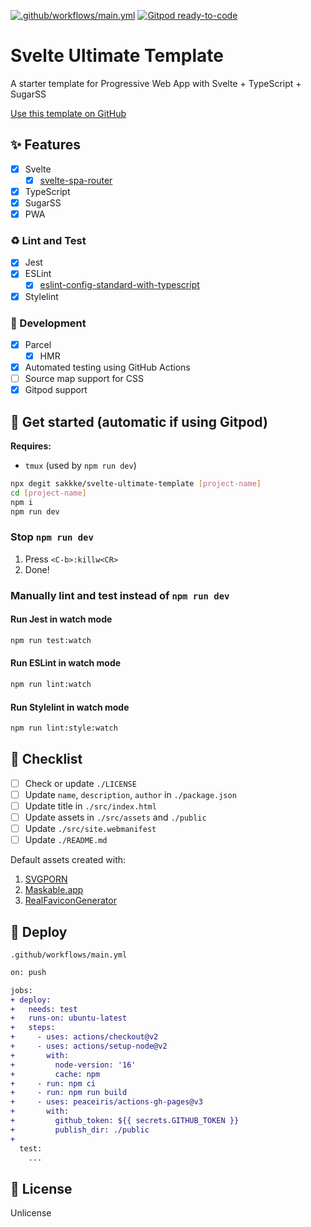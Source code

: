 [![.github/workflows/main.yml](https://github.com/sakkke/svelte-ultimate-template/actions/workflows/main.yml/badge.svg)](https://github.com/sakkke/svelte-ultimate-template/actions/workflows/main.yml)
[![Gitpod ready-to-code](https://img.shields.io/badge/Gitpod-ready--to--code-908a85?logo=gitpod)](https://gitpod.io/from-referrer/)
# Svelte Ultimate Template

A starter template for Progressive Web App with Svelte + TypeScript + SugarSS

[Use this template on GitHub](https://github.com/sakkke/svelte-ultimate-template/generate)

## ✨ Features

- [x] Svelte
  - [x] [svelte-spa-router](https://github.com/ItalyPaleAle/svelte-spa-router)
- [x] TypeScript
- [x] SugarSS
- [x] PWA

### ♻️ Lint and Test

- [x] Jest
- [x] ESLint
  - [x] [eslint-config-standard-with-typescript](https://github.com/standard/eslint-config-standard-with-typescript)
- [x] Stylelint

### 🔨 Development

- [x] Parcel
  - [x] HMR
- [x] Automated testing using GitHub Actions
- [ ] Source map support for CSS
- [x] Gitpod support

## 🎉 Get started (automatic if using Gitpod)

**Requires:**

- `tmux` (used by `npm run dev`)

```sh
npx degit sakkke/svelte-ultimate-template [project-name]
cd [project-name]
npm i
npm run dev
```

### Stop `npm run dev`

1. Press `<C-b>:killw<CR>`
1. Done!

### Manually lint and test instead of `npm run dev`

#### Run Jest in watch mode

```sh
npm run test:watch
```

#### Run ESLint in watch mode

```sh
npm run lint:watch
```

#### Run Stylelint in watch mode

```sh
npm run lint:style:watch
```

## 🔰 Checklist

- [ ] Check or update `./LICENSE`
- [ ] Update `name`, `description`, `author` in `./package.json`
- [ ] Update title in `./src/index.html`
- [ ] Update assets in `./src/assets` and `./public`
- [ ] Update `./src/site.webmanifest`
- [ ] Update `./README.md`

Default assets created with:

1. [SVGPORN](https://svgporn.com/)
1. [Maskable.app](https://maskable.app/)
1. [RealFaviconGenerator](https://realfavicongenerator.net/)

## 🚀 Deploy

`.github/workflows/main.yml`

```diff
on: push

jobs:
+ deploy:
+   needs: test
+   runs-on: ubuntu-latest
+   steps:
+     - uses: actions/checkout@v2
+     - uses: actions/setup-node@v2
+       with:
+         node-version: '16'
+         cache: npm
+     - run: npm ci
+     - run: npm run build
+     - uses: peaceiris/actions-gh-pages@v3
+       with:
+         github_token: ${{ secrets.GITHUB_TOKEN }}
+         publish_dir: ./public
+
  test:
    ...
```

## 📄 License

Unlicense